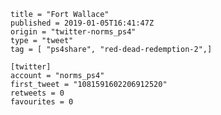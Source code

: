 ```
title = "Fort Wallace"
published = 2019-01-05T16:41:47Z
origin = "twitter-norms_ps4"
type = "tweet"
tag = [ "ps4share", "red-dead-redemption-2",]

[twitter]
account = "norms_ps4"
first_tweet = "1081591602206912520"
retweets = 0
favourites = 0
```

<p class='image'><img src='https://mnf.m17s.net/2019/01/05/DwKV1BvXgAEJS4r.jpg' alt=''></p>

